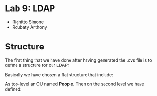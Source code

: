# Lab 9: LDAP

- Righitto Simone
- Roubaty Anthony

# Structure

The first thing that we have done after having generated the .cvs file is to define a structure for our LDAP:

Basically we have chosen a flat structure that include:

As top-level an OU named **People**.
Then on the second level we have defined: 